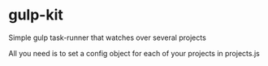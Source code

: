 # gulp-kit

Simple gulp task-runner that watches over several projects

All you need is to set a config object for each of your projects in projects.js
